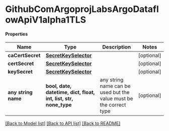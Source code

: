 # GithubComArgoprojLabsArgoDataflowApiV1alpha1TLS

#### Properties
Name | Type | Description | Notes
------------ | ------------- | ------------- | -------------
**caCertSecret** | [**SecretKeySelector**](SecretKeySelector.md) |  | [optional] 
**certSecret** | [**SecretKeySelector**](SecretKeySelector.md) |  | [optional] 
**keySecret** | [**SecretKeySelector**](SecretKeySelector.md) |  | [optional] 
**any string name** | **bool, date, datetime, dict, float, int, list, str, none_type** | any string name can be used but the value must be the correct type | [optional]

[[Back to Model list]](../README.md#documentation-for-models) [[Back to API list]](../README.md#documentation-for-api-endpoints) [[Back to README]](../README.md)

